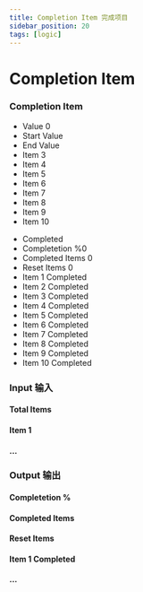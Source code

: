 ```yaml
---
title: Completion Item 完成项目
sidebar_position: 20
tags: [logic]
---
```


# Completion Item

<div className="patch-container">
    <div className="patch processor">
        <h3>Completion Item</h3>
        <ul className="inputs">
            <li>Value <span>0</span></li>
            <li>Start Value <span className="patch-pulse-preview"><span className="dot"></span></span></li>
            <li>End Value <span className="patch-pulse-preview"><span className="dot"></span></span></li>
            <li>Item 3 <span className="patch-pulse-preview"><span className="dot"></span></span></li>
            <li>Item 4 <span className="patch-pulse-preview"><span className="dot"></span></span></li>
            <li>Item 5 <span className="patch-pulse-preview"><span className="dot"></span></span></li>
            <li>Item 6 <span className="patch-pulse-preview"><span className="dot"></span></span></li>
            <li>Item 7 <span className="patch-pulse-preview"><span className="dot"></span></span></li>
            <li>Item 8 <span className="patch-pulse-preview"><span className="dot"></span></span></li>
            <li>Item 9 <span className="patch-pulse-preview"><span className="dot"></span></span></li>
            <li>Item 10 <span className="patch-pulse-preview"><span className="dot"></span></span></li>
        </ul>
        <ul className="outputs">
            <li>Completed <span className="checkbox-off"></span></li>
            <li>Completetion %<span>0</span></li>
            <li>Completed Items <span>0</span></li>
            <li>Reset Items <span>0</span></li>
            <li>Item 1 Completed <span className="checkbox-off"></span></li>
            <li>Item 2 Completed <span className="checkbox-off"></span></li>
            <li>Item 3 Completed <span className="checkbox-off"></span></li>
            <li>Item 4 Completed <span className="checkbox-off"></span></li>
            <li>Item 5 Completed <span className="checkbox-off"></span></li>
            <li>Item 6 Completed <span className="checkbox-off"></span></li>
            <li>Item 7 Completed <span className="checkbox-off"></span></li>
            <li>Item 8 Completed <span className="checkbox-off"></span></li>
            <li>Item 9 Completed <span className="checkbox-off"></span></li>
            <li>Item 10 Completed <span className="checkbox-off"></span></li>
        </ul>
    </div>
</div>


<div className="port-descriptions">
<div className="inputs">

### Input 输入

#### Total Items

#### Item 1

#### ...

</div>
<div className="outputs">

### Output 输出

#### Completetion %

#### Completed Items

#### Reset Items

#### Item 1 Completed

#### ...


</div>
</div>